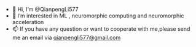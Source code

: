 - 👋 Hi, I’m @QianpengLi577
- 👀 I’m interested in ML , neuromorphic computing and neuromorphic acceleration
- 📫 If you have any question or want to cooperate with me,please send me an email via qianpengli577@gmail.com 

<!---
QianpengLi577/QianpengLi577 is a ✨ special ✨ repository because its `README.md` (this file) appears on your GitHub profile.
You can click the Preview link to take a look at your changes.
--->
